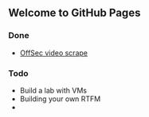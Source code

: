 


## Welcome to GitHub Pages


### Done
 - [OffSec video scrape](https://huskycougar.github.io/CyberKSAs/OffSec_Video_TimeStamps)

### Todo
- Build a lab with VMs
- Building your own RTFM
- 
